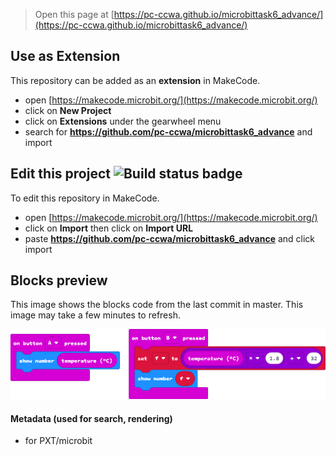
> Open this page at [https://pc-ccwa.github.io/microbittask6_advance/](https://pc-ccwa.github.io/microbittask6_advance/)

## Use as Extension

This repository can be added as an **extension** in MakeCode.

* open [https://makecode.microbit.org/](https://makecode.microbit.org/)
* click on **New Project**
* click on **Extensions** under the gearwheel menu
* search for **https://github.com/pc-ccwa/microbittask6_advance** and import

## Edit this project ![Build status badge](https://github.com/pc-ccwa/microbittask6_advance/workflows/MakeCode/badge.svg)

To edit this repository in MakeCode.

* open [https://makecode.microbit.org/](https://makecode.microbit.org/)
* click on **Import** then click on **Import URL**
* paste **https://github.com/pc-ccwa/microbittask6_advance** and click import

## Blocks preview

This image shows the blocks code from the last commit in master.
This image may take a few minutes to refresh.

![A rendered view of the blocks](https://github.com/pc-ccwa/microbittask6_advance/raw/master/.github/makecode/blocks.png)

#### Metadata (used for search, rendering)

* for PXT/microbit
<script src="https://makecode.com/gh-pages-embed.js"></script><script>makeCodeRender("{{ site.makecode.home_url }}", "{{ site.github.owner_name }}/{{ site.github.repository_name }}");</script>
